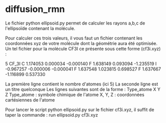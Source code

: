 
# diffusion_rmn
Le fichier python ellipsoid.py permet de calculer les rayons a,b,c de l'ellipsoïde contenant la molécule.

Pour calculer ces trois valeurs, il vous faut un fichier contenant les coordonnées xyz de votre molécule dont la géométrie aura été optimisée.
Un tel fichier pour la molécule CF3I ce présente sous cette forme (cf3i.xyz) :

5
 CF_3I
C     1.174053    0.000034   -0.000140
F     1.638149    0.093094   -1.235519
I    -0.967257   -0.000006   -0.000041
F     1.637548    1.023815    0.698527
F     1.637667   -1.116899    0.537330

La première ligne contient le nombre d'atomes (ici 5)
La seconde ligne est un titre quelconque
Les lignes suivantes sont de la forme : Type_atome X Y Z
Type_atome : symbole chimique de l'atome
X, Y, Z : coordonnées cartésiennes de l'atome

Pour lancer le script python ellipsoid.py sur le fichier cf3i.xyz, il suffit de taper la commande :
run ellipsoid.py cf3i.xyz
